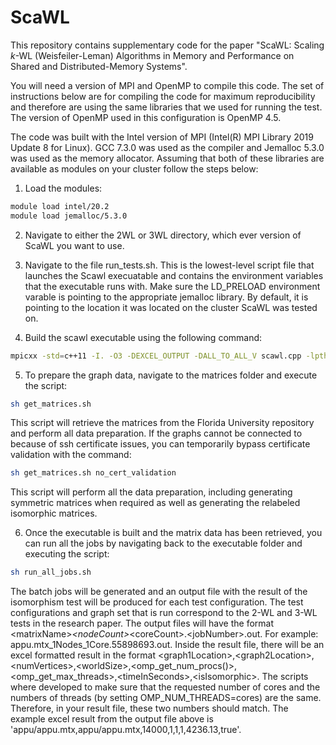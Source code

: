 # ScaWL

This repository contains supplementary code for the paper "ScaWL: Scaling $k$-WL (Weisfeiler-Leman) Algorithms in Memory and Performance on Shared and Distributed-Memory Systems".

You will need a version of MPI and OpenMP to compile this code. The set of instructions below are for compiling the code for maximum reproducibility and therefore are using
the same libraries that we used for running the test. The version of OpenMP used in this configuration is OpenMP 4.5.

The code was built with the Intel version of MPI (Intel(R) MPI Library 2019 Update 8 for Linux). GCC 7.3.0 was used as the compiler and Jemalloc 5.3.0 was used as the memory allocator. Assuming that both of these libraries are available as modules on your cluster follow the steps below:

1) Load the modules:

```bash
module load intel/20.2
module load jemalloc/5.3.0
```

2) Navigate to either the 2WL or 3WL directory, which ever version of ScaWL you want to use.

3) Navigate to the file run_tests.sh. This is the lowest-level script file that launches the Scawl execuatable and contains the environment variables that the executable runs with. Make sure the LD_PRELOAD environment varable is pointing to the appropriate jemalloc library. By default, it is pointing to the location it was located on the cluster ScaWL was tested on.

4) Build the scawl executable using the following command:

```bash
mpicxx -std=c++11 -I. -O3 -DEXCEL_OUTPUT -DALL_TO_ALL_V scawl.cpp -lpthread -ljemalloc -fopenmp -o scawl.exe
```

5) To prepare the graph data, navigate to the matrices folder and execute the script:
```bash
sh get_matrices.sh
```
This script will retrieve the matrices from the Florida University repository and perform all data preparation.
If the graphs cannot be connected to because of ssh certificate issues, you can temporarily bypass certificate validation
with the command:

```bash
sh get_matrices.sh no_cert_validation
```

This script will perform all the data preparation, including generating symmetric matrices when required as well as generating the
relabeled isomorphic matrices.


6) Once the executable is built and the matrix data has been retrieved, you can run all the jobs by navigating back to the executable folder
and executing the script:

```bash
sh run_all_jobs.sh
```

The batch jobs will be generated and an output file with the result of the isomorphism test will be produced for each test configuration.
The test configurations and graph set that is run correspond to the 2-WL and 3-WL tests in the research paper. The output files will have the format
\<matrixName\>_\<nodeCount\>_\<coreCount\>.\<jobNumber\>.out. For example: appu.mtx_1Nodes_1Core.55898693.out. Inside the result file, there will be an excel formatted
result in the format \<graph1Location\>,\<graph2Location\>,\<numVertices\>,\<worldSize\>,\<omp_get_num_procs()\>,\<omp_get_max_threads\>,\<timeInSeconds\>,\<isIsomorphic\>.
The scripts where developed to make sure that the requested number of cores and the numbers of threads (by setting OMP_NUM_THREADS=cores) are the same. Therefore, in your result
file, these two numbers should match. The example excel result from the output file above is 'appu/appu.mtx,appu/appu.mtx,14000,1,1,1,4236.13,true'.